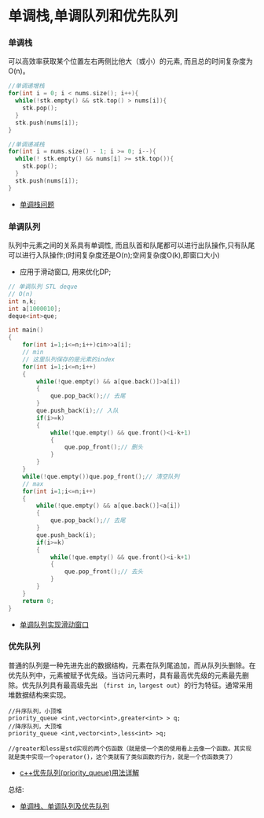 # 单调栈,单调队列和优先队列

### 单调栈
可以高效率获取某个位置左右两侧比他大（或小）的元素, 而且总的时间复杂度为O(n)。

```c++
//单调递增栈
for(int i = 0; i < nums.size(); i++){
  while(!stk.empty() && stk.top() > nums[i]){
    ​stk.pop();
  }
  stk.push(nums[i]);
}

//单调递减栈
for(int i = nums.size() - 1; i >= 0; i--){
  while(! stk.empty() && nums[i] >= stk.top()){
    stk.pop();
  }         
  stk.push(nums[i]);
}
```

* [单调栈问题](https://blog.csdn.net/wuhuagu_wuhuaguo/article/details/103966329)

### 单调队列
队列中元素之间的关系具有单调性, 而且队首和队尾都可以进行出队操作,只有队尾可以进行入队操作;(时间复杂度还是O(n);空间复杂度O(k),即窗口大小)
* 应用于滑动窗口, 用来优化DP;

```c++
// 单调队列 STL deque
// O(n) 
int n,k;
int a[1000010];
deque<int>que;

int main()
{
    for(int i=1;i<=n;i++)cin>>a[i];
    // min 
    // 这里队列保存的是元素的index 
    for(int i=1;i<=n;i++)
    {
        while(!que.empty() && a[que.back()]>a[i])
        {
            que.pop_back();// 去尾 
        }
        que.push_back(i);// 入队
        if(i>=k)
        {
            while(!que.empty() && que.front()<i-k+1)
            {
                que.pop_front();// 删头 
            }
        } 
    }
    while(!que.empty())que.pop_front();// 清空队列 
    // max
    for(int i=1;i<=n;i++)
    {
        while(!que.empty() && a[que.back()]<a[i])
        {
            que.pop_back();// 去尾 
        }
        que.push_back(i);
        if(i>=k)
        {
            while(!que.empty() && que.front()<i-k+1)
            {
                que.pop_front();// 去头 
            }
        }
    }
    return 0;
}
```

* [单调队列实现滑动窗口](https://www.jianshu.com/p/0176fd681d5a)

### 优先队列
普通的队列是一种先进先出的数据结构，元素在队列尾追加，而从队列头删除。在优先队列中，元素被赋予优先级。当访问元素时，具有最高优先级的元素最先删除。优先队列具有最高级先出 （`first in`, `largest out`）的行为特征。通常采用堆数据结构来实现。

```
//升序队列，小顶堆
priority_queue <int,vector<int>,greater<int> > q;
//降序队列，大顶堆
priority_queue <int,vector<int>,less<int> >q;

//greater和less是std实现的两个仿函数（就是使一个类的使用看上去像一个函数。其实现就是类中实现一个operator()，这个类就有了类似函数的行为，就是一个仿函数类了）
```

* [c++优先队列(priority_queue)用法详解](https://www.cnblogs.com/huashanqingzhu/p/11040390.html)

总结:
* [单调栈、单调队列及优先队列](https://www.cnblogs.com/StungYep/p/12254035.html)
